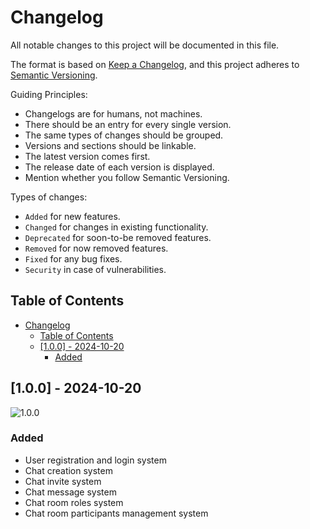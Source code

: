 # Changelog

All notable changes to this project will be documented in this file.

The format is based on [Keep a Changelog](https://keepachangelog.com/en/1.0.0/), and this project adheres to [Semantic Versioning](https://semver.org/spec/v2.0.0.html).

Guiding Principles:

- Changelogs are for humans, not machines.
- There should be an entry for every single version.
- The same types of changes should be grouped.
- Versions and sections should be linkable.
- The latest version comes first.
- The release date of each version is displayed.
- Mention whether you follow Semantic Versioning.

Types of changes:

- `Added` for new features.
- `Changed` for changes in existing functionality.
- `Deprecated` for soon-to-be removed features.
- `Removed` for now removed features.
- `Fixed` for any bug fixes.
- `Security` in case of vulnerabilities.

## Table of Contents

- [Changelog](#changelog)
	- [Table of Contents](#table-of-contents)
	- [\[1.0.0\] - 2024-10-20](#100---2024-10-20)
		- [Added](#added)

<!-- ## [Unreleased] -->

## [1.0.0] - 2024-10-20

![1.0.0](https://img.shields.io/badge/1.0.0-2024--10--20-blue?style=flat-square)

### Added

- User registration and login system
- Chat creation system
- Chat invite system
- Chat message system
- Chat room roles system
- Chat room participants management system
